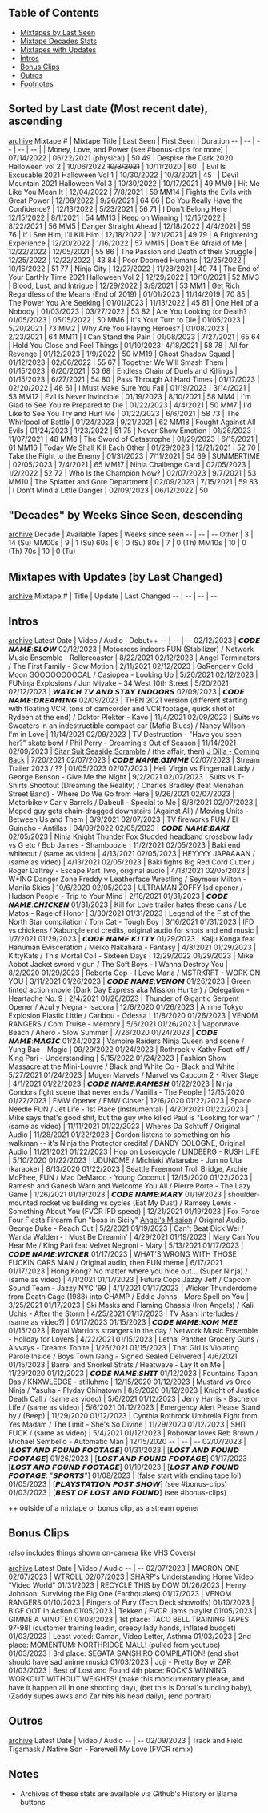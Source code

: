 Table of Contents
-----
 - [Mixtapes by Last Seen](#sorted-by-last-date-most-recent-date-ascending)
 - [Mixtape Decades Stats](#decades-by-weeks-since-seen-descending)
 - [Mixtapes with Updates](#mixtapes-with-updates-by-last-changed)
 - [Intros](#intros)
 - [Bonus Clips](#bonus-clips)
 - [Outros](#outros)
 - [Footnotes](#notes)



Sorted by Last date (Most recent date), ascending 
-----
[archive](broadcast-2022.md)
Mixtape # | Mixtape Title | Last Seen | First Seen | Duration 
-- | -- | -- | -- | -- 
| | Money, Love, and Power (see #bonus-clips for more) | 07/14/2022 | 06/22/2021 (physical) | 50
49 | Despise the Dark 2020 Halloween vol 2 | 10/06/2022 ~~10/3/2021~~ | 10/11/2020 | 60
  | Evil Is Excusable 2021 Halloween Vol 1 | 10/30/2022 | 10/3/2021 | 45
  | Devil Mountain 2021 Halloween Vol 3 | 10/30/2022 | 10/17/2021 | 49
MM9 | Hit Me Like You Mean It | 12/04/2022  | 7/8/2021 | 59
MM14 | Fights the Evils with Great Power | 12/08/2022 | 9/26/2021 | 64
66 | Do You Really Have the Confidence? | 12/13/2022 | 5/23/2021 | 56
71 | I Don't Belong Here | 12/15/2022 | 8/1/2021 | 54
MM13 | Keep on Winning | 12/15/2022 | 8/22/2021 | 56
MM5 | Danger Straight Ahead | 12/18/2022 | 4/4/2021 | 59
76 | If I See Him, I'll Kill Him | 12/18/2022 | 11/21/2021 | 49
79 | A Frightening Experience | 12/20/2022 | 1/16/2022 | 57
MM15 | Don't Be Afraid of Me | 12/22/2022 | 12/05/2021 | 55
86 | The Passion and Death of their Struggle | 12/25/2022 | 12/22/2022 | 43
84 | Poor Doomed Humans | 12/25/2022 | 10/16/2022 | 51
77 | Ninja City | 12/27/2022 | 11/28/2021 | 49
74 | The End of Your Earthly Time 2021 Halloween Vol 2 | 12/29/2022 | 10/10/2021 | 52
MM3 | Blood, Lust, and Intrigue | 12/29/2022 | 3/9/2021 | 53
MM1 | Get Rich Regardless of the Means (End of 2019) | 01/01/2023 | 11/14/2019 | 70
85 | The Power You Are Seeking | 01/01/2023 | 11/13/2022 | 45
81 | One Hell of a Nobody | 01/03/2023 | 03/27/2022 | 53
82 | Are You Looking for Death? | 01/05/2023 | 05/15/2022 | 50
MM6 | It's Your Turn to Die | 01/05/2023 | 5/20/2021 | 73
MM2 | Why Are You Playing Heroes? | 01/08/2023 | 2/23/2021 | 64
MM11 | I Can Stand the Pain | 01/08/2023 | 7/27/2021 | 65
64 | Hold You Close and Feel Things | 01/10/2023| 4/18/2021 | 58
78 | All for Revenge | 01/12/2023 | 1/9/2022 | 50
MM19 | Ghost Shadow Squad | 01/12/2023 | 02/06/2022 | 55
67 | Together We Will Smash Them | 01/15/2023 | 6/20/2021 | 53
68 | Endless Chain of Duels and Killings | 01/15/2023 | 6/27/2021 | 54
80 | Pass Through All Hard Times | 01/17/2023 | 02/20/2022 | 46
61 | I Must Make Sure You Fail | 01/19/2023  | 3/14/2021 | 53
MM12 | Evil Is Never Invincible | 01/19/2023 | 8/10/2021 | 58
MM4 | I'm Glad to See You're Prepared to Die | 01/22/2023 | 4/4/2021 | 50
MM7 | I'd Like to See You Try and Hurt Me | 01/22/2023 | 6/6/2021 | 58
73 | The Whirlpool of Battle | 01/24/2023 | 9/21/2021 | 62
MM18 | Fought Against All Evils | 01/24/2023  | 1/23/2022 | 51
75 | Never Show Emotion | 01/26/2023 | 11/07/2021 | 48
MM8 | The Sword of Catastrophe | 01/29/2023 | 6/15/2021 | 61
MM16 | Today We Shall Kill Each Other | 01/29/2023 | 12/21/2021 | 52
70 | Take the Fight to the Enemy | 01/31/2023 | 7/11/2021 | 54
69 | SUMMERTIME | 02/05/2023 | 7/4/2021 | 65
MM17 | Ninja Challenge Card | 02/05/2023 | 1/2/2022 | 52
72 | Who Is the Champion Now? | 02/07/2023 | 9/7/2021 | 53
MM10 | The Splatter and Gore Department | 02/09/2023 | 7/15/2021 | 59
83 | I Don't Mind a Little Danger | 02/09/2023 | 06/12/2022 | 50


"Decades" by Weeks Since Seen, descending
-----
[archive](broadcast-2022.md#decades-by-last-seen-descending)
Decade | Available Tapes | Weeks since seen
-- | -- | --
Other | 3 | 14 (Su)
MM00s | 9 | 1 (Su)
60s | 6 | 0 (Su)
80s | 7 | 0 (Th)
MM10s | 10 | 0 (Th)
70s | 10 | 0 (Tu)


Mixtapes with Updates (by Last Changed) 
-----
[archive](broadcast-2022.md#mixtapes-with-updates-by-last-changed)
Mixtape # | Title | Update | Last Changed
-- | -- | -- | --


Intros
------
[archive](broadcast-2022.md#intros)
Latest Date | Video / Audio | Debut++
-- | -- | --
02/12/2023 | 𝘾𝙊𝘿𝙀 𝙉𝘼𝙈𝙀:𝙎𝙇𝙊𝙒
02/12/2023 | Motocross indoors FUN (Stabilizer) / Network Music Ensemble - Rollercoaster | 8/22/2021
02/12/2023 | Angel Terminators / The First Family - Slow Motion | 2/11/2021
02/12/2023 | GoRenger v Gold Moon GOOOOOOOOOAL / Casiopea - Looking Up | 5/20/2021
02/12/2023 | FUNinja Explosions / Jun Miyake - 34 West 10th Street | 5/20/2021
02/12/2023 | 𝙒𝘼𝙏𝘾𝙃 𝙏𝙑 𝘼𝙉𝘿 𝙎𝙏𝘼𝙔 𝙄𝙉𝘿𝙊𝙊𝙍𝙎
02/09/2023 | 𝘾𝙊𝘿𝙀 𝙉𝘼𝙈𝙀:𝘿𝙍𝙀𝘼𝙈𝙄𝙉𝙂
02/09/2023 | THEN 2021 version (different starting with floating VCR, tons of camcorder and VCR footage, quick shot of Rydeen at the end) / Doktor Plekter - Kavo | 11/4/2021
02/09/2023 | Suits vs Sweaters in an indestructible compact car (Mafia Blues) / Nancy Wilson - I'm in Love | 11/14/2021
02/09/2023 | TV Destruction - "Have you seen her?" skate bowl / Phil Perry - Dreaming's Out of Season | 11/14/2021
02/09/2023 | [Sitar Suit Seaside Scramble](https://youtu.be/5ORsGbP4kzs?t=4601) / (the affair, then) [J Dilla - Coming Back](https://www.youtube.com/watch?v=NuNQrW7Msrk&list=PLJtR8g5T43rvjjvxux6FmctAc6AYLDD7W&index=12) | 7/20/2021
02/07/2023 | 𝘾𝙊𝘿𝙀 𝙉𝘼𝙈𝙀:𝙂𝙄𝙈𝙈𝙀
02/07/2023 | Stream Trailer 2023 / ?? | 01/05/2023
02/07/2023 | Hell Virgin vs Fingernail Lady / George Benson - Give Me the Night | 9/2/2021
02/07/2023 | Suits vs T-Shirts Shootout (Dreaming the Reality) / Charles Bradley (feat Menahan Street Band) - Where Do We Go from Here | 9/26/2021
02/07/2023 | Motorbike v Car v Barrels / Dabeull - Special to Me | 8/8/2021
02/07/2023 | Moped guy gets chain-dragged downstairs (Against All) / Moving Units - Between Us and Them | 3/9/2021
02/07/2023 | TV fireworks FUN / El Guincho - Antillas | 04/09/2022
02/05/2023 | 𝘾𝙊𝘿𝙀 𝙉𝘼𝙈𝙀:𝘽𝘼𝙆𝙄
02/05/2023 | [Ninja Knight Thunder Fox](https://github.com/ern2150/FVCR/wiki/Common-Sources:-Ninja-Knight-Thunder-Fox-(1990)#headband) Studded headband crossbow lady vs G etc / Bob James - Shamboozie | 11/2/2021
02/05/2023 | Baki end whiteout / (same as video) | 4/13/2021
02/05/2023 | HEYYYY JAPAAAAN / (same as video) | 4/13/2021
02/05/2023 | Baki fights Big Red Cord Cutter / Roger Daltrey - Escape Part Two, original audio | 4/13/2021
02/05/2023 | W\*ING Danger Zone Freddy v Leatherface Wrestling / Seymour Milton - Manila Skies | 10/6/2020
02/05/2023 | ULTRAMAN ZOFFY lsd opener / Hudson People - Trip to Your Mind | 2/18/2021
01/31/2023 | 𝘾𝙊𝘿𝙀 𝙉𝘼𝙈𝙀:𝘾𝙃𝙄𝘾𝙆𝙀𝙉
01/31/2023 | Kill for Love trailer hates these cans / Le Matos - Rage of Honor | 3/30/2021
01/31/2023 | Legend of the Fist of the North Star compilation / Tom Cat - Tough Boy | 3/16/2021
01/31/2023 | IFD vs chickens / Xabungle end credits, original audio for shots and end music | 1/7/2021
01/29/2023 | 𝘾𝙊𝘿𝙀 𝙉𝘼𝙈𝙀:𝙆𝙄𝙏𝙏𝙔
01/29/2023 | Kaiju Konga feat Hanuman Evisceration / Meiko Nakahara - Fantasy | 4/8/2021
01/29/2023 | KittyKats  / This Mortal Coil - Sixteen Days | 12/29/2022
01/29/2023 | Mike Abbot Jacket sword v gun / The Soft Boys - I Wanna Destroy You | 8/2/2020
01/29/2023 | Roberta Cop - I Love Maria / MSTRKRFT - WORK ON YOU | 3/11/2021
01/26/2023 | 𝘾𝙊𝘿𝙀 𝙉𝘼𝙈𝙀:𝙑𝙀𝙉𝙊𝙈
01/26/2023 | Green tinted action movie (Dark Day Express aka Mission Hunter) / Delegation - Heartache No. 9 | 2/4/2021
01/26/2023 | Thunder of Gigantic Serpent Opener / Azul y Negra - Isadora | 12/6/2020
01/26/2023 | Anime Tokyo Explosion Plastic Little / Caribou - Odessa | 11/8/2020
01/26/2023 | VENOM RANGERS / Com Truise - Memory | 5/6/2021
01/26/2023 | Vaporwave Beach / Ahero - Slow Summer | 7/26/2020
01/24/2023 | 𝘾𝙊𝘿𝙀 𝙉𝘼𝙈𝙀:𝙈𝘼𝙂𝙄𝘾
01/24/2023 | Vampire Raiders Ninja Queen end scene / Yung Bae - Magic | 09/29/2022
01/24/2023 | Rothrock v Kathy Foot-off / King Pari - Understanding | 5/15/2022
01/24/2023 | Fashion Show Massacre at the Mini-Louvre / Black and White Co - Black and White | 5/27/2021
01/24/2023 | Mugen Marvels / Marvel vs Capcom 2 - River Stage | 4/1/2021
01/22/2023 | 𝘾𝙊𝘿𝙀 𝙉𝘼𝙈𝙀:𝙍𝘼𝙈𝙀𝙎𝙃
01/22/2023 | Ninja Condors fight scene that never ends / Vanilla - The People | 12/15/2020
01/22/2023 | FMW Opener / FMW Closer | 12/6/2020
01/22/2023 | Space Needle FUN / Jet Life - 1st Place (instrumental) | 4/20/2021
01/22/2023 | Mike says that's good shit, but the guy who killed Paul is "Looking for war" / (same as video) | 11/11/2021
01/22/2023 | Wheres Da Schtuff / Original Audio | 11/28/2021
01/22/2023 | Gordon listens to something on his walkman -- it's Ninja the Protector credits! / DANDY COLOGNE, Original Audio | 11/21/2021
01/22/2023 | Hop on Losercycle / LINDBERG - RUSH LIFE | 5/10/2020
01/22/2023 | UDUNOME / Michiaki Watanabe - Jun no Uta (karaoke) | 8/13/2020
01/22/2023 | Seattle Freemont Troll Bridge, Archie McPhee, FUN / Mac DeMarco - Young Coconut | 12/15/2020
01/22/2023 | Ramesh and Ganesh Warn and Welcome You All / Pierre Porte - The Lazy Game | 1/26/2021
01/19/2023 | 𝘾𝙊𝘿𝙀 𝙉𝘼𝙈𝙀:𝙈𝘼𝙍𝙔
01/19/2023 | shoulder-mounted rocket vs building vs cycles (Eat My Dust) / Ramsey Lewis - Something About You (FVCR IFD speed) | 12/21/2021
01/19/2023 | Fox Force Four Fiesta Firearm Fun "boss in Sicily" [Angel's Mission](https://youtu.be/gRlM8ExBJjo?t=4079) / Original Audio, George Duke - Reach Out | 5/2/2021
01/19/2023 | Can't Beat Dick Wei / Wanda Walden - I Must Be Dreamin' | 4/29/2021
01/19/2023 | Mary Can You Hear Me / King Pari feat Velvet Negroni - Mary | 5/13/2021
01/17/2023 | 𝘾𝙊𝘿𝙀 𝙉𝘼𝙈𝙀:𝙒𝙄𝘾𝙆𝙀𝙍
01/17/2023 | WHAT'S WRONG WITH THOSE FUCKIN CARS MAN / Original audio, then FUN theme | 6/17/2021
01/17/2023 | Hong Kong? No matter where you hide out... (Super Ninja) / (same as video) | 4/1/2021
01/17/2023 | Future Cops Jazzy Jeff / Capcom Sound Team - Jazzy NYC '99 | 4/1/2021
01/17/2023 | Wicker Thunderdome from Death Cage (1988) into CHAMP / Eddie Johns - More Spell on You | 3/25/2021
01/17/2023 | Ski Masks and Flaming Chassis (Iron Angels) / Kali Uchis - After the Storm | 4/25/2021
01/17/2023 | TV Asahi interludes / (same as video?) | 01/17/2023
01/15/2023 | 𝘾𝙊𝘿𝙀 𝙉𝘼𝙈𝙀:𝙆𝙊𝙈 𝙈𝙀𝙀
01/15/2023 | Royal Warriors strangers in the day / Network Music Ensemble - Holiday for Lovers | 4/22/2021
01/15/2023 | Lethal Panther Grocery Guns / Alvvays - Dreams Tonite | 1/26/2021
01/15/2023 | That Girl Is Violating Parole Inside / Boys Town Gang - Signed Sealed Delivered | 4/6/2021
01/15/2023 | Barrel and Snorkel Strats / Heatwave - Lay It on Me | 11/29/2020
01/12/2023 | 𝘾𝙊𝘿𝙀 𝙉𝘼𝙈𝙀:𝙎𝙃𝙄𝙏
01/12/2023 | Fountains Tapan Das  / KNXWLEDGE - stilluhme | 12/15/2020
01/12/2023 | Mustard vs Oreo Ninja / Yasuha - Flyday Chinatown | 8/9/2020
01/12/2023 | Knight of Justice Death Call / (same as video) | 5/6/2021
01/12/2023 | Jerry Harris - Bachelor Life / (same as video) | 5/6/2021
01/12/2023 | Emergency Alert Please Stand by / (Beep) | 11/29/2020
01/12/2023 | Cynthia Rothrock Umbrella Fight from Yes Madam / The Limit - She's So Divine | 11/29/2020
01/12/2023 | SHIT FUCK / (same as video) | 5/4/2021
01/12/2023 | Robowar loves Reb Brown / Michael Sembello - Automatic Man | 12/15/2020
-- | -- | --
02/07/2023 | [𝙇𝙊𝙎𝙏 𝘼𝙉𝘿 𝙁𝙊𝙐𝙉𝘿 𝙁𝙊𝙊𝙏𝘼𝙂𝙀]
01/31/2023 | [𝙇𝙊𝙎𝙏 𝘼𝙉𝘿 𝙁𝙊𝙐𝙉𝘿 𝙁𝙊𝙊𝙏𝘼𝙂𝙀]
01/26/2023 | [𝙇𝙊𝙎𝙏 𝘼𝙉𝘿 𝙁𝙊𝙐𝙉𝘿 𝙁𝙊𝙊𝙏𝘼𝙂𝙀]
01/17/2023 | [𝙇𝙊𝙎𝙏 𝘼𝙉𝘿 𝙁𝙊𝙐𝙉𝘿 𝙁𝙊𝙊𝙏𝘼𝙂𝙀]
01/10/2023 | [𝙇𝙊𝙎𝙏 𝘼𝙉𝘿 𝙁𝙊𝙐𝙉𝘿 𝙁𝙊𝙊𝙏𝘼𝙂𝙀: "𝙎𝙋𝙊𝙍𝙏𝙎"]
01/08/2023 | (false start with ending tape lol)
01/05/2023 | [𝙋𝙇𝘼𝙔𝙎𝙏𝘼𝙏𝙄𝙊𝙉 𝙋𝙊𝙎𝙏 𝙎𝙃𝙊𝙒] (see #bonus-clips)
01/03/2023 | [𝘽𝙀𝙎𝙏 𝙊𝙁 𝙇𝙊𝙎𝙏 𝘼𝙉𝘿 𝙁𝙊𝙐𝙉𝘿] (see #bonus-clips)


++ outside of a mixtape or bonus clip, as a stream opener


Bonus Clips
-----------
(also includes things shown on-camera like VHS Covers)

[archive](broadcast-2022.md#bonus-clips)
Latest Date | Video / Audio
-- | --
02/07/2023 | MACRON ONE
02/07/2023 | WTROLL
02/07/2023 | SHARP's Understanding Home Video "Video World"
01/31/2023 | RECYCLE THIS by DOW
01/26/2023 | Henry Johnson: Surviving the Big One (Earthquakes)
01/17/2023 | VENOM RANGERS
01/10/2023 | Fingers of Fury (Tech Deck showoffs)
01/10/2023 | BIGF OOT In Action
01/05/2023 | Tekken / FVCR Jams playlist
01/05/2023 | GIMME A MINUTE!!
01/03/2023 | 1st place: TACO BELL TRAINING TAPES 97-98! (customer training leadin, creepy lady hands, inflated budget)
01/03/2023 | Least voted: Gaman, Video Letter, Asthma
01/03/2023 | 2nd place: MOMENTUM: NORTHRIDGE MALL! (pulled from youtube)
01/03/2023 | 3rd place: SEGATA SANSHIRO COMPILATION! (end shot should have sad anime music)
01/03/2023 | Joji - Pretty Boy w ZAR
01/03/2023 | Best of Lost and Found 4th place: ROCK'S WINNING WORKOUT WITHOUT WEIGHTS! (make this mockumentary please, and have it happen all in one shooting day), (bet this is Dorral's funding baby), (Zaddy supes awks and Zar hits his head daily), (end portrait)



Outros
------
[archive](broadcast-2022.md#outros)
Latest Date | Video / Audio
-- | --
02/09/2023 | Track and Field Tigamask / Native Son - Farewell My Love (FVCR remix)


Notes
------
* Archives of these stats are available via Github's History or Blame buttons
